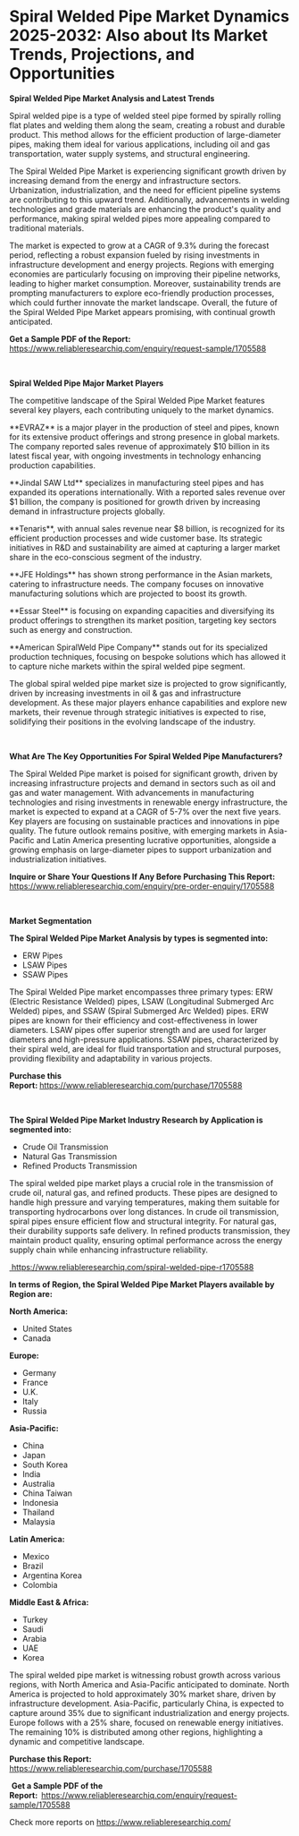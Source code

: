 <p><h1>Spiral Welded Pipe Market Dynamics 2025-2032: Also about Its Market Trends, Projections, and Opportunities</h1></p><p><strong>Spiral Welded Pipe Market Analysis and Latest Trends</strong></p>
<p><p>Spiral welded pipe is a type of welded steel pipe formed by spirally rolling flat plates and welding them along the seam, creating a robust and durable product. This method allows for the efficient production of large-diameter pipes, making them ideal for various applications, including oil and gas transportation, water supply systems, and structural engineering.</p><p>The Spiral Welded Pipe Market is experiencing significant growth driven by increasing demand from the energy and infrastructure sectors. Urbanization, industrialization, and the need for efficient pipeline systems are contributing to this upward trend. Additionally, advancements in welding technologies and grade materials are enhancing the product's quality and performance, making spiral welded pipes more appealing compared to traditional materials.</p><p>The market is expected to grow at a CAGR of 9.3% during the forecast period, reflecting a robust expansion fueled by rising investments in infrastructure development and energy projects. Regions with emerging economies are particularly focusing on improving their pipeline networks, leading to higher market consumption. Moreover, sustainability trends are prompting manufacturers to explore eco-friendly production processes, which could further innovate the market landscape. Overall, the future of the Spiral Welded Pipe Market appears promising, with continual growth anticipated.</p></p>
<p><strong>Get a Sample PDF of the Report:&nbsp;</strong> <a href="https://www.reliableresearchiq.com/enquiry/request-sample/1705588?utm_campaign=2731&utm_medium=2&utm_source=Github&utm_content=ia&utm_term=31032025&utm_id=spiral-welded-pipe">https://www.reliableresearchiq.com/enquiry/request-sample/1705588</a></p>
<p>&nbsp;</p>
<p><strong>Spiral Welded Pipe Major Market Players</strong></p>
<p><p>The competitive landscape of the Spiral Welded Pipe Market features several key players, each contributing uniquely to the market dynamics. </p><p>**EVRAZ** is a major player in the production of steel and pipes, known for its extensive product offerings and strong presence in global markets. The company reported sales revenue of approximately $10 billion in its latest fiscal year, with ongoing investments in technology enhancing production capabilities.</p><p>**Jindal SAW Ltd** specializes in manufacturing steel pipes and has expanded its operations internationally. With a reported sales revenue over $1 billion, the company is positioned for growth driven by increasing demand in infrastructure projects globally. </p><p>**Tenaris**, with annual sales revenue near $8 billion, is recognized for its efficient production processes and wide customer base. Its strategic initiatives in R&D and sustainability are aimed at capturing a larger market share in the eco-conscious segment of the industry.</p><p>**JFE Holdings** has shown strong performance in the Asian markets, catering to infrastructure needs. The company focuses on innovative manufacturing solutions which are projected to boost its growth.</p><p>**Essar Steel** is focusing on expanding capacities and diversifying its product offerings to strengthen its market position, targeting key sectors such as energy and construction.</p><p>**American SpiralWeld Pipe Company** stands out for its specialized production techniques, focusing on bespoke solutions which has allowed it to capture niche markets within the spiral welded pipe segment.</p><p>The global spiral welded pipe market size is projected to grow significantly, driven by increasing investments in oil & gas and infrastructure development. As these major players enhance capabilities and explore new markets, their revenue through strategic initiatives is expected to rise, solidifying their positions in the evolving landscape of the industry.</p></p>
<p>&nbsp;</p>
<p><strong>What Are The Key Opportunities For Spiral Welded Pipe Manufacturers?</strong></p>
<p><p>The Spiral Welded Pipe market is poised for significant growth, driven by increasing infrastructure projects and demand in sectors such as oil and gas and water management. With advancements in manufacturing technologies and rising investments in renewable energy infrastructure, the market is expected to expand at a CAGR of 5-7% over the next five years. Key players are focusing on sustainable practices and innovations in pipe quality. The future outlook remains positive, with emerging markets in Asia-Pacific and Latin America presenting lucrative opportunities, alongside a growing emphasis on large-diameter pipes to support urbanization and industrialization initiatives.</p></p>
<p><strong>Inquire or Share Your Questions If Any Before Purchasing This Report:</strong> <a href="https://www.reliableresearchiq.com/enquiry/pre-order-enquiry/1705588?utm_campaign=2731&utm_medium=2&utm_source=Github&utm_content=ia&utm_term=31032025&utm_id=spiral-welded-pipe">https://www.reliableresearchiq.com/enquiry/pre-order-enquiry/1705588</a></p>
<p>&nbsp;</p>
<p><strong>Market Segmentation</strong></p>
<p><strong>The Spiral Welded Pipe Market Analysis by types is segmented into:</strong></p>
<p><ul><li>ERW Pipes</li><li>LSAW Pipes</li><li>SSAW Pipes</li></ul></p>
<p><p>The Spiral Welded Pipe market encompasses three primary types: ERW (Electric Resistance Welded) pipes, LSAW (Longitudinal Submerged Arc Welded) pipes, and SSAW (Spiral Submerged Arc Welded) pipes. ERW pipes are known for their efficiency and cost-effectiveness in lower diameters. LSAW pipes offer superior strength and are used for larger diameters and high-pressure applications. SSAW pipes, characterized by their spiral weld, are ideal for fluid transportation and structural purposes, providing flexibility and adaptability in various projects.</p></p>
<p><strong>Purchase this Report:&nbsp;</strong><a href="https://www.reliableresearchiq.com/purchase/1705588?utm_campaign=2731&utm_medium=2&utm_source=Github&utm_content=ia&utm_term=31032025&utm_id=spiral-welded-pipe">https://www.reliableresearchiq.com/purchase/1705588</a></p>
<p>&nbsp;</p>
<p><strong>The Spiral Welded Pipe Market Industry Research by Application is segmented into:</strong></p>
<p><ul><li>Crude Oil Transmission</li><li>Natural Gas Transmission</li><li>Refined Products Transmission</li></ul></p>
<p><p>The spiral welded pipe market plays a crucial role in the transmission of crude oil, natural gas, and refined products. These pipes are designed to handle high pressure and varying temperatures, making them suitable for transporting hydrocarbons over long distances. In crude oil transmission, spiral pipes ensure efficient flow and structural integrity. For natural gas, their durability supports safe delivery. In refined products transmission, they maintain product quality, ensuring optimal performance across the energy supply chain while enhancing infrastructure reliability.</p></p>
<p><a href="https://www.reliableresearchiq.com/spiral-welded-pipe-r1705588?utm_campaign=2731&utm_medium=2&utm_source=Github&utm_content=ia&utm_term=31032025&utm_id=spiral-welded-pipe">&nbsp;https://www.reliableresearchiq.com/spiral-welded-pipe-r1705588</a></p>
<p><strong>In terms of Region, the Spiral Welded Pipe Market Players available by Region are:</strong></p>
<p>
    <p> <strong> North America: </strong>
        <ul>
            <li>United States</li>
            <li>Canada</li>
        </ul>
        </p> 
    <p> <strong> Europe: </strong>
        <ul>
            <li>Germany</li>
            <li>France</li>
            <li>U.K.</li>
            <li>Italy</li>
            <li>Russia</li>
        </ul>
        </p> 
    <p> <strong> Asia-Pacific: </strong>
        <ul>
            <li>China</li>
            <li>Japan</li>
            <li>South Korea</li>
            <li>India</li>
            <li>Australia</li>
            <li>China Taiwan</li>
            <li>Indonesia</li>
            <li>Thailand</li>
            <li>Malaysia</li>
        </ul>
        </p> 
    <p> <strong> Latin America: </strong>
        <ul>
            <li>Mexico</li>
            <li>Brazil</li>
            <li>Argentina Korea</li>
            <li>Colombia</li>
        </ul>
        </p> 
    <p> <strong> Middle East & Africa: </strong>
        <ul>
            <li>Turkey</li>
            <li>Saudi</li>
            <li>Arabia</li>
            <li>UAE</li>
            <li>Korea</li>
        </ul>
    </p>
    </p>
<p><p>The spiral welded pipe market is witnessing robust growth across various regions, with North America and Asia-Pacific anticipated to dominate. North America is projected to hold approximately 30% market share, driven by infrastructure development. Asia-Pacific, particularly China, is expected to capture around 35% due to significant industrialization and energy projects. Europe follows with a 25% share, focused on renewable energy initiatives. The remaining 10% is distributed among other regions, highlighting a dynamic and competitive landscape.</p></p>
<p><strong>Purchase this Report: </strong><a href="https://www.reliableresearchiq.com/purchase/1705588?utm_campaign=2731&utm_medium=2&utm_source=Github&utm_content=ia&utm_term=31032025&utm_id=spiral-welded-pipe">https://www.reliableresearchiq.com/purchase/1705588</a></p>
<p>&nbsp;<strong>Get a Sample PDF of the Report:&nbsp;&nbsp;</strong><a href="https://www.reliableresearchiq.com/enquiry/request-sample/1705588?utm_campaign=2731&utm_medium=2&utm_source=Github&utm_content=ia&utm_term=31032025&utm_id=spiral-welded-pipe">https://www.reliableresearchiq.com/enquiry/request-sample/1705588</a></p>
<p><strong></strong></p>
<p>Check more reports on <a href="https://www.reliableresearchiq.com/?utm_campaign=2731&utm_medium=2&utm_source=Github&utm_content=ia&utm_term=31032025&utm_id=spiral-welded-pipe">https://www.reliableresearchiq.com/</a></p>